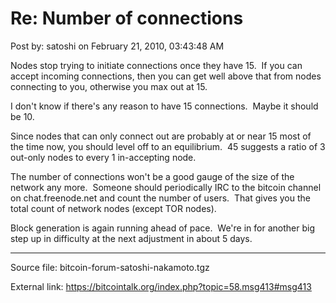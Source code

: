 # Re: Number of connections

Post by: satoshi on February 21, 2010, 03:43:48 AM

Nodes stop trying to initiate connections once they have 15. &nbsp;If you can accept incoming connections, then you can get well above that from nodes connecting to you, otherwise you max out at 15.

I don't know if there's any reason to have 15 connections. &nbsp;Maybe it should be 10.

Since nodes that can only connect out are probably at or near 15 most of the time now, you should level off to an equilibrium. &nbsp;45 suggests a ratio of 3 out-only nodes to every 1 in-accepting node.

The number of connections won't be a good gauge of the size of the network any more. &nbsp;Someone should periodically IRC to the bitcoin channel on chat.freenode.net and count the number of users. &nbsp;That gives you the total count of network nodes (except TOR nodes).

Block generation is again running ahead of pace. &nbsp;We're in for another big step up in difficulty at the next adjustment in about 5 days.

---

Source file: bitcoin-forum-satoshi-nakamoto.tgz

External link: https://bitcointalk.org/index.php?topic=58.msg413#msg413
